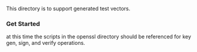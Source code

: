 This directory is to support generated test vectors.

### Get Started

at this time the scripts in the openssl directory should be referenced for key gen, sign, and verify operations.
